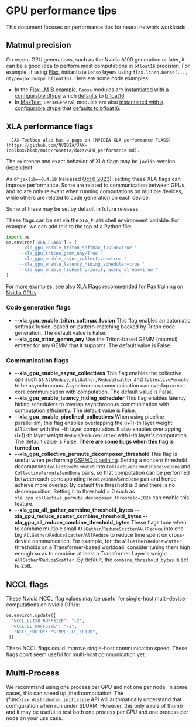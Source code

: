 # GPU performance tips

This document focuses on performance tips for neural network workloads

## Matmul precision

On recent GPU generations, such as the Nvidia A100 generation or later, it can
be a good idea to perform most computations in `bfloat16` precision. For
example, if using [Flax](https://github.com/google/flax), instantiate `Dense`
layers using `flax.linen.Dense(..., dtype=jax.numpy.bfloat16)`. Here are some
code examples:
* In the [Flax LM1B
  example](https://github.com/google/flax/tree/main/examples/lm1b), `Dense`
  modules are [instantiated with a configurable
  dtype](https://github.com/google/flax/blob/fd8fd76a4af5307a61f85bac98feab9b26d60db8/examples/lm1b/models.py#L188)
  which [defaults](https://github.com/google/flax/blob/fd8fd76a4af5307a61f85bac98feab9b26d60db8/examples/lm1b/configs/default.py#L112) to
  [bfloat16](https://github.com/google/flax/blob/c0087535d7f2e5bfcbf2a7be6825b9f5055a54c6/examples/lm1b/train.py#L431).
* In [MaxText](https://github.com/google/maxtext), `DenseGeneral` modules are
  also [instantiated with a configurable
  dtype](https://github.com/google/maxtext/blob/07dc6ce27ced1246407d0de311d4a0d6a9fd46d8/MaxText/layers.py#L592)
  that [defaults to
  bfloat16](https://github.com/google/maxtext/blob/07dc6ce27ced1246407d0de311d4a0d6a9fd46d8/MaxText/configs/base.yml#L41).

## XLA performance flags

```{note}
  JAX-Toolbox also has a page on [NVIDIA XLA performance FLAGS](https://github.com/NVIDIA/JAX-Toolbox/blob/main/rosetta/docs/GPU_performance.md).
```

The existence and exact behavior of XLA flags may be `jaxlib`-version dependent.

As of `jaxlib==0.4.18` (released [Oct 6
2023](https://pypi.org/project/jaxlib/#history)), setting these XLA flags can
improve performance. Some are related to communication between GPUs, and so are
only relevant when running computations on multiple devices, while others are
related to code generation on each device.

Some of these may be set by default in future releases.

These flags can be set via the `XLA_FLAGS` shell environment variable. For
example, we can add this to the top of a Python file:
```python
import os
os.environ['XLA_FLAGS'] = (
    '--xla_gpu_enable_triton_softmax_fusion=true '
    '--xla_gpu_triton_gemm_any=True '
    '--xla_gpu_enable_async_collectives=true '
    '--xla_gpu_enable_latency_hiding_scheduler=true '
    '--xla_gpu_enable_highest_priority_async_stream=true '
)
```

For more examples, see also [XLA Flags recommended for Pax
training on Nvidia GPUs](https://github.com/NVIDIA/JAX-Toolbox/blob/main/rosetta/rosetta/projects/pax/README.md#xla-flags).


### Code generation flags

* **--xla_gpu_enable_triton_softmax_fusion** This flag enables an automatic
  softmax fusion, based on pattern-matching backed by Triton code generation.
  The default value is False.
* **--xla_gpu_triton_gemm_any** Use the Triton-based GEMM (matmul) emitter for
  any GEMM that it supports. The default value is False.

### Communication flags

* **--xla_gpu_enable_async_collectives** This flag enables the collective ops
  such as `AllReduce`, `AllGather`, `ReduceScatter` and `CollectivePermute` to
  be asynchronous. Asynchronous communication can overlap cross-core
  communication with computation. The default value is False.
* **--xla_gpu_enable_latency_hiding_scheduler** This flag enables latency hiding
  schedulers to overlap asynchronous communication with computation efficiently.
  The default value is False.
* **--xla_gpu_enable_pipelined_collectives** When using pipeline parallelism,
  this flag enables overlapping the (i+1)-th layer weight `AllGather` with the
  i-th layer computation. It also enables overlapping (i+1)-th layer
  weight `Reduce`/`ReduceScatter` with i-th layer's computation. The default
  value is False. **There are some bugs when this flag is turned on.**
* **--xla_gpu_collective_permute_decomposer_threshold** This flag is useful when
  performing [GSPMD pipelining](https://arxiv.org/abs/2105.04663). Setting a
  nonzero threshold decomposes `CollectivePermute`s into
  `CollectivePermuteReceiveDone` and `CollectivePermuteSendDone` pairs, so that
  computation can be performed between each corresponding
  `ReceiveDone`/`SendDone` pair and hence achieve more overlap. By default the
  threshold is 0 and there is no decomposition. Setting it to threshold > 0 such
  as `--xla_gpu_collective_permute_decomposer_threshold=1024` can enable this
  feature.
* **--xla_gpu_all_gather_combine_threshold_bytes**
  **--xla_gpu_reduce_scatter_combine_threshold_bytes**
  **--xla_gpu_all_reduce_combine_threshold_bytes**
  These flags tune when to combine multiple small
  `AllGather`/`ReduceScatter`/`AllReduce` into one big
  `AllGather`/`ReduceScatter`/`AllReduce` to reduce time spent on cross-device
  communication. For example, for the `AllGather`/`ReduceScatter` thresholds
  on a Transformer-based workload, consider tuning them high enough so as to
  combine at least a Transformer Layer's weight `AllGather`/`ReduceScatter`. By
  default, the `combine_threshold_bytes` is set to 256.

## NCCL flags

These Nvidia NCCL flag values may be useful for single-host multi-device
computations on Nvidia GPUs:

```python
os.environ.update({
  "NCCL_LL128_BUFFSIZE": "-2",
  "NCCL_LL_BUFFSIZE": "-2",
   "NCCL_PROTO": "SIMPLE,LL,LL128",
 })
```

These NCCL flags could improve single-host communication speed. These flags
don't seem useful for multi-host communication yet.

## Multi-Process

We recommand using one process per GPU and not one per node.  In some
cases, this can speed up jitted computation. The
{func}`jax.distributed.initialize` API will automatically understand
that configuration when run under SLURM. However, this only a rule of
thumb and it may be useful to test both one process per GPU and one
process per node on your use case.
